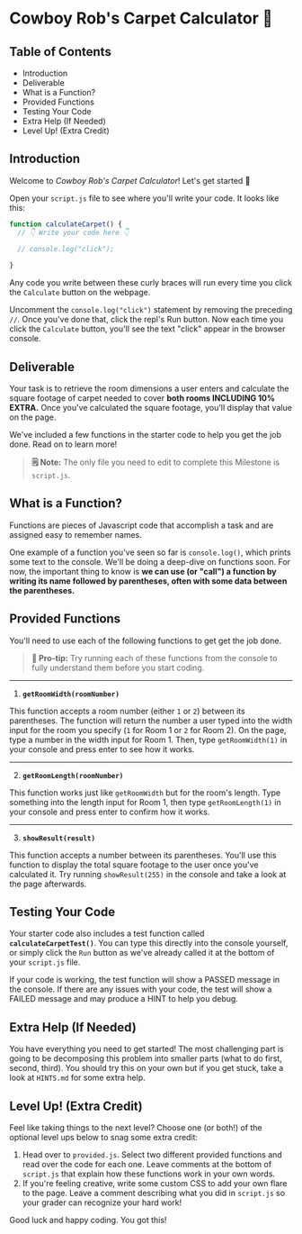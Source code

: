 # Cowboy Rob's Carpet Calculator 🤠
## Table of Contents
- Introduction
- Deliverable
- What is a Function?
- Provided Functions
- Testing Your Code
- Extra Help (If Needed)
- Level Up! (Extra Credit)

## Introduction
Welcome to *Cowboy Rob's Carpet Calculator*! Let's get started 🤠

Open your `script.js` file to see where you'll write your code. It looks like this:

```js
function calculateCarpet() {
  // 👇 Write your code here 👇
  
  // console.log("click");

}
```

Any code you write between these curly braces will run every time you click the `Calculate` button on the webpage.

Uncomment the `console.log("click")` statement by removing the preceding `//`. Once you've done that, click the repl's Run button. Now each time you click the `Calculate` button, you'll see the text "click" appear in the browser console.


## Deliverable
Your task is to retrieve the room dimensions a user enters and calculate the square footage of carpet needed to cover **both rooms INCLUDING 10% EXTRA.** Once you've calculated the square footage, you'll display that value on the page. 

We've included a few functions in the starter code to help you get the job done. Read on to learn more!

> **🗒 Note:** The only file you need to edit to complete this Milestone is `script.js`.

## What is a Function? 
Functions are pieces of Javascript code that accomplish a task and are assigned easy to remember names. 

One example of a function you've seen so far is `console.log()`, which prints some text to the console. We'll be doing a deep-dive on functions soon. For now, the important thing to know is **we can use (or "call") a function by writing its name followed by parentheses, often with some data between the parentheses.** 


## Provided Functions
You'll need to use each of the following functions to get get the job done.

> **🧠 Pro-tip:** Try running each of these functions from the console to fully understand them before you start coding. 

<hr>

1. **`getRoomWidth(roomNumber)`**
   
This function accepts a room number (either `1` or `2`) between its parentheses. The function will return the number a user typed into the width input for the room you specify (`1` for Room 1 or `2` for Room 2). On the page, type a number  in the width input for Room 1. Then, type `getRoomWidth(1)` in your console and press enter to see how it works. 
<hr>

2. **`getRoomLength(roomNumber)`**
   
This function works just like `getRoomWidth` but for the room's length. Type something into the length input for Room 1, then type `getRoomLength(1)` in your console and press enter to confirm how it works. 
<hr>

3. **`showResult(result)`**
   
This function accepts a number between its parentheses. You'll use this function to display the total square footage to the user once you've calculated it. Try running `showResult(255)` in the console and take a look at the page afterwards.

## Testing Your Code
Your starter code also includes a test function called **`calculateCarpetTest()`**. You can type this directly into the console yourself, or simply click the `Run` button as we've already called it at the bottom of your `script.js` file.

If your code is working, the test function will show a PASSED message in the console. If there are any issues with your code, the test will show a FAILED message and may produce a HINT to help you debug.

## Extra Help (If Needed)
You have everything you need to get started! The most challenging part is going to be decomposing this problem into smaller parts (what to do first, second, third). You should try this on your own but if you get stuck, take a look at `HINTS.md` for some extra help.


## Level Up! (Extra Credit)
Feel like taking things to the next level? Choose one (or both!) of the optional level ups below to snag some extra credit:

1. Head over to `provided.js`. Select two different provided functions and read over the code for each one. Leave comments at the bottom of  `script.js` that explain how these functions work in your own words. 
2. If you're feeling creative, write some custom CSS to add your own flare to the page. Leave a comment describing what you did in `script.js` so your grader can recognize your hard work! 

Good luck and happy coding. You got this!